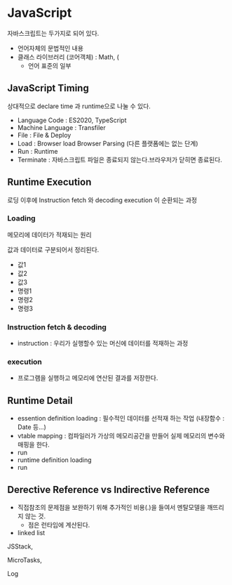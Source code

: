 # JavaScript

자바스크립트는 두가지로 되어 있다. 

- 언어자체의 문법적인 내용
- 클래스 라이브러리 (코어객체) : Math, (
  - 언어 표준의 일부



## JavaScript Timing

상대적으로 declare time 과 runtime으로 나눌 수 있다.

- Language Code : ES2020, TypeScript
- Machine Language : Transfiler
- File : File & Deploy
- Load : Browser load Browser Parsing  (다른 플랫폼에는 없는 단계)
- Run : Runtime
- Terminate : 자바스크립트 파일은 종료되지 않는다.브라우저가 닫히면 종료된다.



## Runtime Execution

로딩 이후에 Instruction fetch 와 decoding execution 이 순환되는 과정



### Loading

메모리에 데이터가 적재되는 원리

값과 데이터로 구분되어서 정리된다.

- 값1
- 값2
- 값3
- 명령1
- 명령2
- 명령3



### Instruction fetch & decoding

- instruction : 우리가 실행할수 있는 머신에 데이터를 적재하는 과정



### execution

- 프로그램을 실행하고 메모리에 연산된 결과를 저장한다. 



## Runtime Detail

- essention definition loading : 필수적인 데이터를 선적재 하는 작업 (내장함수 : Date 등...)
- vtable mapping : 컴파일러가 가상의 메모리공간을 만들어 실제 메모리의 변수와 매핑을 한다.
- run
- runtime definition loading
- run





## Derective Reference vs Indirective Reference

- 직접참조의 문제점을 보완하기 위해 추가적인 비용(.)을 들여서 멘탈모델을 깨뜨리지 않는 것.
  - 점은 런타임에 계산된다.
- linked list





JSStack,

MicroTasks,

Log
